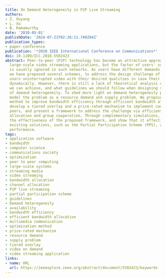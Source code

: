 ```yaml
---
title: On Demand Heterogeneity in P2P Live Streaming
authors:
- Z. Ouyang
- L. Xu
- B. Ramamurthy
date: '2010-05-01'
publishDate: '2024-07-21T02:26:11.740204Z'
publication_types:
- paper-conference
publication: '*2010 IEEE International Conference on Communications*'
doi: 10.1109/ICC.2010.5502423
abstract: Peer-to-peer (P2P) technology has become an attractive approach for enabling
  large-scale video streaming applications, but the factor of users' subjective preferences
  is usually ignored in such networks. As users have different demands on video quality,
  we have proposed several schemes, to address the design challenge of providing all
  users uninterrupted video with their desired qualities in case their demands change
  dynamically. However, there is still a lack of theoretical analysis of how good
  we can achieve, and what guidelines we should follow when designing schemes in case
  of demand heterogeneity. To shed more light on demand heterogeneity problem, we
  model the problem as a resource demand and supply problem. We propose an optimization
  method to improve bandwidth efficiency through efficient bandwidth allocation. We
  develop a tiered overlay and a price-rated mechanism to implement cooperation among
  peers, and present a framework to address the challenge via efficient bandwidth
  allocation and group cooperation. Through complementary simulations, we evaluate
  the effectiveness of the proposed framework, and show that it effectively helps
  existing solutions, such as the Partial Participation Scheme (PPS), achieve better
  performance.
tags:
- application software
- bandwidth
- computer science
- communications society
- optimization
- peer to peer computing
- large-scale systems
- streaming media
- video streaming
- bandwidth allocation
- channel allocation
- P2P live streaming
- partial participation scheme
- guidelines
- Demand heterogeneity
- availability
- bandwidth efficiency
- efficient bandwidth allocation
- multimedia communication
- optimization method
- price-rated mechanism
- resource demand
- supply problem
- tiered overlay
- video on demand
- video streaming application
links:
- name: URL
  url: https://ieeexplore.ieee.org/abstract/document/5502423/keywords
---
```

